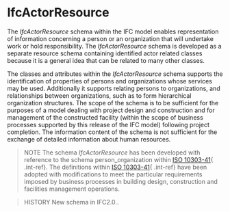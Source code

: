 IfcActorResource
================

The _IfcActorResource_ schema within the IFC model enables representation of information concerning a person or an organization that will undertake work or hold responsibility. The _IfcActorResource_ schema is developed as a separate resource schema containing identified actor related classes because it is a general idea that can be related to many other classes.

The classes and attributes within the _IfcActorResource_ schema supports the identification of properties of persons and organizations whose services may be used. Additionally it supports relating persons to organizations, and relationships between organizations, such as to form hierarchical organization structures. The scope of the schema is to be sufficient for the purposes of a model dealing with project design and construction and for management of the constructed facility (within the scope of business processes supported by this release of the IFC model) following project completion. The information content of the schema is not sufficient for the exchange of detailed information about human resources.

> NOTE  The schema _IfcActorResource_ has been developed with reference to the schema <span class="ext-ref">person_organization</span> within [ISO 10303-41](../../bibliography.htm#iso-10303-41){ .int-ref}. The definitions within [ISO 10303-41](../../bibliography.htm#iso-10303-41){ .int-ref} have been adopted with modifications to meet the particular requirements imposed by business processes in building design, construction and facilities management operations.

> HISTORY  New schema in IFC2.0..
